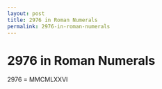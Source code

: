 ```yaml
---
layout: post
title: 2976 in Roman Numerals
permalink: 2976-in-roman-numerals
---
```


# 2976 in Roman Numerals

2976 = MMCMLXXVI
